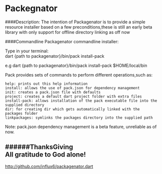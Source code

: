 # Packegnator

####Description: 
   The intention of Packagenator is to provide a simple resource installer based on a few preconditions,these is still an early beta
   library with only support for offline directory linking as off now

####Commandline
  Packagenator commandline installer: 

  Type in your terminal:  
    dart {path to packagenator}/bin/pack install-pack <path-to-install-bin-file-to>

  e.g
    dart {path to packagenator}/bin/pack install-pack \$HOME/local/bin

  Pack provides sets of commands to perform different operations,such as:

    help: prints out this help information
    install: allows the use of pack.json for dependency management
    init: creates a pack.json file with defaults
    project: creates a default dart project folder with extra files
    install-pack: allows installation of the pack executable file into the supplied directory
    dir: for creating dir which gets automatically linked with the packages folder
    linkpackages: symlinks the packages directory into the supplied path
  
  Note: pack.json dependency management is a beta feature, unreliable as of now.
      
######ThanksGiving    
All gratitude to God alone!
---------------------------------------------------------------------------------------------------
http://github.com/influx6/packagenator.dart

